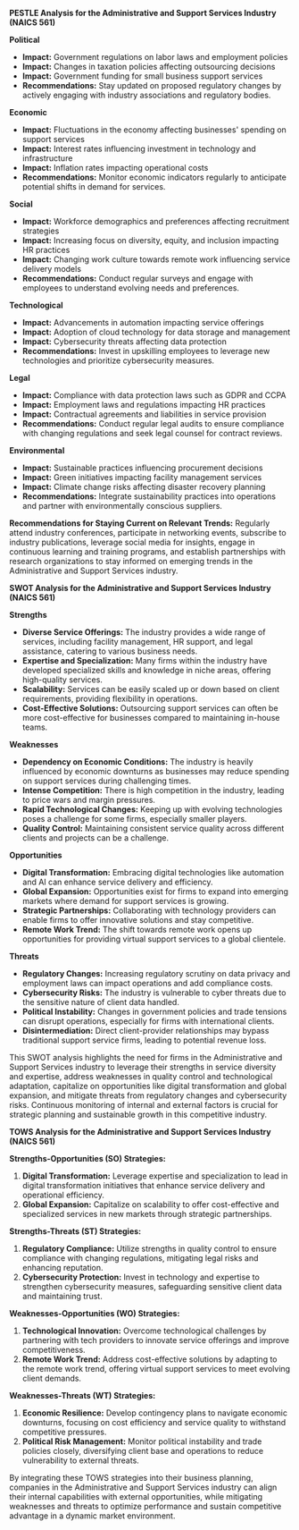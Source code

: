 **PESTLE Analysis for the Administrative and Support Services Industry (NAICS 561)**

**Political**
- **Impact:** Government regulations on labor laws and employment policies
- **Impact:** Changes in taxation policies affecting outsourcing decisions
- **Impact:** Government funding for small business support services
- **Recommendations:** Stay updated on proposed regulatory changes by actively engaging with industry associations and regulatory bodies.

**Economic**
- **Impact:** Fluctuations in the economy affecting businesses' spending on support services
- **Impact:** Interest rates influencing investment in technology and infrastructure
- **Impact:** Inflation rates impacting operational costs
- **Recommendations:** Monitor economic indicators regularly to anticipate potential shifts in demand for services.

**Social**
- **Impact:** Workforce demographics and preferences affecting recruitment strategies
- **Impact:** Increasing focus on diversity, equity, and inclusion impacting HR practices
- **Impact:** Changing work culture towards remote work influencing service delivery models
- **Recommendations:** Conduct regular surveys and engage with employees to understand evolving needs and preferences.

**Technological**
- **Impact:** Advancements in automation impacting service offerings
- **Impact:** Adoption of cloud technology for data storage and management
- **Impact:** Cybersecurity threats affecting data protection
- **Recommendations:** Invest in upskilling employees to leverage new technologies and prioritize cybersecurity measures.

**Legal**
- **Impact:** Compliance with data protection laws such as GDPR and CCPA
- **Impact:** Employment laws and regulations impacting HR practices
- **Impact:** Contractual agreements and liabilities in service provision
- **Recommendations:** Conduct regular legal audits to ensure compliance with changing regulations and seek legal counsel for contract reviews.

**Environmental**
- **Impact:** Sustainable practices influencing procurement decisions
- **Impact:** Green initiatives impacting facility management services
- **Impact:** Climate change risks affecting disaster recovery planning
- **Recommendations:** Integrate sustainability practices into operations and partner with environmentally conscious suppliers.

**Recommendations for Staying Current on Relevant Trends:**
Regularly attend industry conferences, participate in networking events, subscribe to industry publications, leverage social media for insights, engage in continuous learning and training programs, and establish partnerships with research organizations to stay informed on emerging trends in the Administrative and Support Services industry.

**SWOT Analysis for the Administrative and Support Services Industry (NAICS 561)**

**Strengths**
- **Diverse Service Offerings:** The industry provides a wide range of services, including facility management, HR support, and legal assistance, catering to various business needs.
- **Expertise and Specialization:** Many firms within the industry have developed specialized skills and knowledge in niche areas, offering high-quality services.
- **Scalability:** Services can be easily scaled up or down based on client requirements, providing flexibility in operations.
- **Cost-Effective Solutions:** Outsourcing support services can often be more cost-effective for businesses compared to maintaining in-house teams.

**Weaknesses**
- **Dependency on Economic Conditions:** The industry is heavily influenced by economic downturns as businesses may reduce spending on support services during challenging times.
- **Intense Competition:** There is high competition in the industry, leading to price wars and margin pressures.
- **Rapid Technological Changes:** Keeping up with evolving technologies poses a challenge for some firms, especially smaller players.
- **Quality Control:** Maintaining consistent service quality across different clients and projects can be a challenge.

**Opportunities**
- **Digital Transformation:** Embracing digital technologies like automation and AI can enhance service delivery and efficiency.
- **Global Expansion:** Opportunities exist for firms to expand into emerging markets where demand for support services is growing.
- **Strategic Partnerships:** Collaborating with technology providers can enable firms to offer innovative solutions and stay competitive.
- **Remote Work Trend:** The shift towards remote work opens up opportunities for providing virtual support services to a global clientele.

**Threats**
- **Regulatory Changes:** Increasing regulatory scrutiny on data privacy and employment laws can impact operations and add compliance costs.
- **Cybersecurity Risks:** The industry is vulnerable to cyber threats due to the sensitive nature of client data handled.
- **Political Instability:** Changes in government policies and trade tensions can disrupt operations, especially for firms with international clients.
- **Disintermediation:** Direct client-provider relationships may bypass traditional support service firms, leading to potential revenue loss.

This SWOT analysis highlights the need for firms in the Administrative and Support Services industry to leverage their strengths in service diversity and expertise, address weaknesses in quality control and technological adaptation, capitalize on opportunities like digital transformation and global expansion, and mitigate threats from regulatory changes and cybersecurity risks. Continuous monitoring of internal and external factors is crucial for strategic planning and sustainable growth in this competitive industry.

**TOWS Analysis for the Administrative and Support Services Industry (NAICS 561)**

**Strengths-Opportunities (SO) Strategies:**
1. **Digital Transformation:** Leverage expertise and specialization to lead in digital transformation initiatives that enhance service delivery and operational efficiency.
2. **Global Expansion:** Capitalize on scalability to offer cost-effective and specialized services in new markets through strategic partnerships.

**Strengths-Threats (ST) Strategies:**
1. **Regulatory Compliance:** Utilize strengths in quality control to ensure compliance with changing regulations, mitigating legal risks and enhancing reputation.
2. **Cybersecurity Protection:** Invest in technology and expertise to strengthen cybersecurity measures, safeguarding sensitive client data and maintaining trust.

**Weaknesses-Opportunities (WO) Strategies:**
1. **Technological Innovation:** Overcome technological challenges by partnering with tech providers to innovate service offerings and improve competitiveness.
2. **Remote Work Trend:** Address cost-effective solutions by adapting to the remote work trend, offering virtual support services to meet evolving client demands.

**Weaknesses-Threats (WT) Strategies:**
1. **Economic Resilience:** Develop contingency plans to navigate economic downturns, focusing on cost efficiency and service quality to withstand competitive pressures.
2. **Political Risk Management:** Monitor political instability and trade policies closely, diversifying client base and operations to reduce vulnerability to external threats.

By integrating these TOWS strategies into their business planning, companies in the Administrative and Support Services industry can align their internal capabilities with external opportunities, while mitigating weaknesses and threats to optimize performance and sustain competitive advantage in a dynamic market environment.

